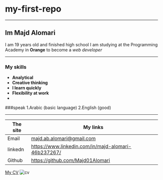 # my-first-repo
___
## Im Majd Alomari
I am 19 years old and finished high school
I am studying at the Programming Academy in **Orange** to become a *web developer* 
____
### My skills
* **Analytical**
* **Creative thinking**
* **I learn quickly**
* **Flexibility at work** 
*
###speak 
1.Arabic (basic language)
2.English (good)
________

| The site | My links|
| --- | --- |
|Email|majd.ab.alomari@gmail.com
|linkedn|https://www.linkedin.com/in/majd-alomari-46b237267/
|Github|https://github.com/Majd01Alomari

[My CV](https://drive.google.com/file/d/1oBav4hxqJZTEKCpBLzHVAQakBp7kI4p7/view?usp=sharing)
![cv](https://cdn-icons-png.flaticon.com/512/2666/2666421.png)
